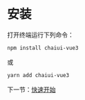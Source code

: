 # 安装

打开终端运行下列命令：


```bash
npm install chaiui-vue3
```

或

```bash
yarn add chaiui-vue3
```

下一节：[快速开始](#/doc/get-started)
